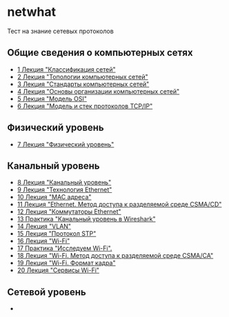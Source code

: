 # netwhat

Тест на знание сетевых протоколов

## Общие сведения о компьютерных сетях

* [1 Лекция "Классификация сетей"](https://github.com/ifanzilka/netwhat/blob/main/lection_PDF/1.network_types.pdf)
* [2 Лекция "Топологии компьютерных сетей"](https://github.com/ifanzilka/netwhat/blob/main/lection_PDF/2.network_topologies.pdf)
* [3 Лекция "Стандарты компьютерных сетей"](https://github.com/ifanzilka/netwhat/blob/main/lection_PDF/3.network_standards.pdf)
* [4 Лекция "Основы организации компьютерных сетей"](https://github.com/ifanzilka/netwhat/blob/main/lection_PDF/4.network_layers.pdf)
* [5 Лекция "Модель OSI" ](https://github.com/ifanzilka/netwhat/blob/main/lection_PDF/5.osi_model.pdf)
* [6 Лекция "Модель и стек протоколов TCP/IP"](https://github.com/ifanzilka/netwhat/blob/main/lection_PDF/6.tcp-ip_stack.pdf)

## Физический уровень
* [7 Лекция "Физический уровень" ](https://github.com/ifanzilka/netwhat/blob/main/lection_PDF/physical_layer.pdf)
## Канальный уровень
* [8 Лекция "Канальный уровень"](https://github.com/ifanzilka/netwhat/blob/main/lection_PDF/8%20.data_link_layer.pdf)
* [9 Лекция "Технология Ethernet"](https://github.com/ifanzilka/netwhat/blob/main/lection_PDF/9%20ethernet.pdf)
* [10 Лекция "MAC адреса"](https://github.com/ifanzilka/netwhat/blob/main/lection_PDF/10%20mac_addresses.pdf)
* [11 Лекция "Ethernet. Метод доступа к разделяемой среде CSMA/CD"](https://github.com/ifanzilka/netwhat/blob/main/lection_PDF/11%20ethernet_csmacd.pdf)
* [12 Лекция "Коммутаторы Ethernet"](https://github.com/ifanzilka/netwhat/blob/main/lection_PDF/12%20ethernet_switches.pdf)
* [13 Практика "Канальный уровень в Wireshark"]()
* [14 Лекция "VLAN"](https://github.com/ifanzilka/netwhat/blob/main/lection_PDF/14%20vlan.pdf)
* [15 Лекция "Протокол STP"](https://github.com/ifanzilka/netwhat/blob/main/lection_PDF/15%20stp.pdf)
* [16 Лекция "Wi-Fi"](https://github.com/ifanzilka/netwhat/blob/main/lection_PDF/16%20wi-fi.pdf)
* [17 Практика "Исследуем Wi-Fi".]()
* [18 Лекция "Wi-Fi. Метод доступа к разделяемой среде CSMA/CA"](https://github.com/ifanzilka/netwhat/blob/main/lection_PDF/18%20wi-fi_mac.pdf)
* [19 Лекция "Wi-Fi. Формат кадра"](https://github.com/ifanzilka/netwhat/blob/main/lection_PDF/19%20wi-fi_frame.pdf)
* [20 Лекция "Сервисы Wi-Fi"](https://github.com/ifanzilka/netwhat/blob/main/lection_PDF/20%20wi-fi_services.pdf)
## Сетевой уровень
* []()
